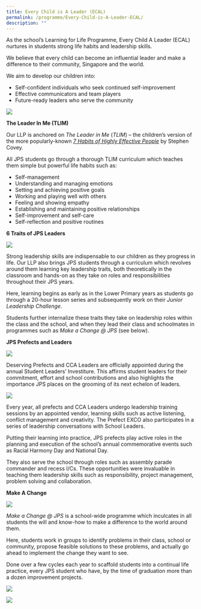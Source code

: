 ```yaml
---
title: Every Child is A Leader (ECAL)
permalink: /programme/Every-Child-is-A-Leader-ECAL/
description: ""
---
```

As the school’s Learning for Life Programme, Every Child A Leader (ECAL) nurtures in students strong life habits and leadership skills.

We believe that every child can become an influential leader and make a difference to their community, Singapore and the world.

We aim to develop our children into:
* Self-confident individuals who seek continued self-improvement
* Effective communicators and team players
* Future-ready leaders who serve the community

![](/images/TLIM01.jpg)

**The Leader In Me (TLIM)**

Our LLP is anchored on _The Leader in Me_ (_TLIM_) – the children’s version of the more popularly-known [_7 Habits of Highly Effective People_](https://jurongpri.moe.edu.sg/qql/slot/u560/Programme/Every%20Child%20Is%20a%20Leader/7HabitsTree.pdf) by Stephen Covey.

All JPS students go through a thorough TLIM curriculum which teaches them simple but powerful life habits such as:

* Self-management
* Understanding and managing emotions
* Setting and achieving positive goals
* Working and playing well with others
* Feeling and showing empathy
* Establishing and maintaining positive relationships
* Self-improvement and self-care
* Self-reflection and positive routines

**6 Traits of JPS Leaders**

![](/images/JPSLeaders.jpg)

Strong leadership skills are indispensable to our children as they progress in life. Our LLP also brings JPS students through a curriculum which revolves around them learning key leadership traits, both theoretically in the classroom and hands-on as they take on roles and responsibilities throughout their JPS years.

Here, learning begins as early as in the Lower Primary years as students go through a 20-hour lesson series and subsequently work on their _Junior Leadership Challenge_.

Students further internalize these traits they take on leadership roles within the class and the school, and when they lead their class and schoolmates in programmes such as _Make a Change @ JPS_ (see below).

**JPS Prefects and Leaders**

![](/images/PrefectEXCO2023.jpg)

Deserving Prefects and CCA Leaders are officially appointed during the annual Student Leaders’ Investiture. This affirms student leaders for their commitment, effort and school contributions and also highlights the importance JPS places on the grooming of its next echelon of leaders.

![](/images/P4Prefects.jpg)

Every year, all prefects and CCA Leaders undergo leadership training sessions by an appointed vendor, learning skills such as active listening, conflict management and creativity. The Prefect EXCO also participates in a series of leadership conversations with School Leaders.

Putting their learning into practice, JPS prefects play active roles in the planning and execution of the school’s annual commemorative events such as Racial Harmony Day and National Day.

They also serve the school through roles such as assembly parade commander and recess I/Cs. These opportunities were invaluable in teaching them leadership skills such as responsibility, project management, problem solving and collaboration.

**Make A Change**

![](/images/MakeAChange01.png)

_Make a Change @ JPS_ is a school-wide programme which inculcates in all students the will and know-how to make a difference to the world around them.

Here, students work in groups to identify problems in their class, school or community, propose feasible solutions to these problems, and actually go ahead to implement the change they want to see.

Done over a few cycles each year to scaffold students into a continual life practice, every JPS student who have, by the time of graduation more than a dozen improvement projects.

![](/images/MakeAChange02.jpg)

![](/images/MakeAChange03.jpg)


